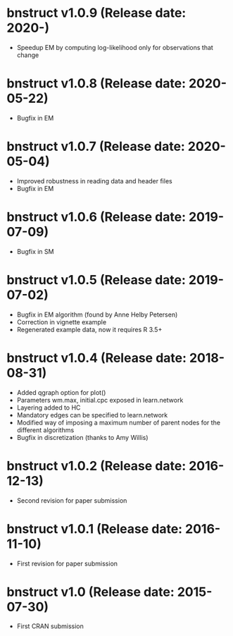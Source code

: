 bnstruct v1.0.9 (Release date: 2020-)
===============

* Speedup EM by computing log-likelihood only for observations that change

bnstruct v1.0.8 (Release date: 2020-05-22)
===============

* Bugfix in EM

bnstruct v1.0.7 (Release date: 2020-05-04)
===============

* Improved robustness in reading data and header files
* Bugfix in EM

bnstruct v1.0.6 (Release date: 2019-07-09)
===============

* Bugfix in SM

bnstruct v1.0.5 (Release date: 2019-07-02)
===============

* Bugfix in EM algorithm (found by Anne Helby Petersen)
* Correction in vignette example
* Regenerated example data, now it requires R 3.5+

bnstruct v1.0.4 (Release date: 2018-08-31)
===============

* Added qgraph option for plot()
* Parameters wm.max, initial.cpc exposed in learn.network
* Layering added to HC
* Mandatory edges can be specified to learn.network
* Modified way of imposing a maximum number of parent nodes for the different algorithms
* Bugfix in discretization (thanks to Amy Willis)

bnstruct v1.0.2 (Release date: 2016-12-13)
===============

* Second revision for paper submission

bnstruct v1.0.1 (Release date: 2016-11-10)
===============

* First revision for paper submission

bnstruct v1.0 (Release date: 2015-07-30)
===============

* First CRAN submission
